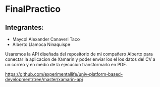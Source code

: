 # FinalPractico

## Integrantes:

- Maycol Alexander Canaveri Taco
- Alberto Llamoca Ninaquispe


Usaremos la API diseñada del repositorio de mi compañero Alberto para conectar la aplicacion de Xamarin
y poder enviar los el los datos del CV a un correo y en medio de la ejecucion transformarlo en PDF.

https://github.com/experimentallife/univ-platform-based-development/tree/master/xamarin-api
